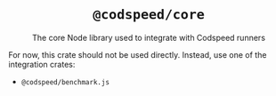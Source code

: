 <div align="center">
<h1><code>@codspeed/core</code></h1>

The core Node library used to integrate with Codspeed runners

</div>

For now, this crate should not be used directly. Instead, use one of the integration crates:

- `@codspeed/benchmark.js`
